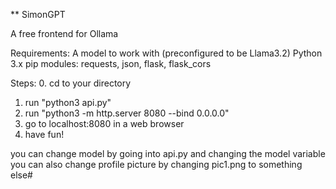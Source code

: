 ** SimonGPT

A free frontend for Ollama

Requirements:
A model to work with (preconfigured to be Llama3.2)
Python 3.x
pip modules: requests, json, flask, flask_cors

Steps: 
0. cd to your directory
1. run "python3 api.py"
2. run "python3 -m http.server 8080 --bind 0.0.0.0"
3. go to localhost:8080 in a web browser
4. have fun!
  
you can change model by going into api.py and changing the model variable
you can also change profile picture by changing pic1.png to something else#
